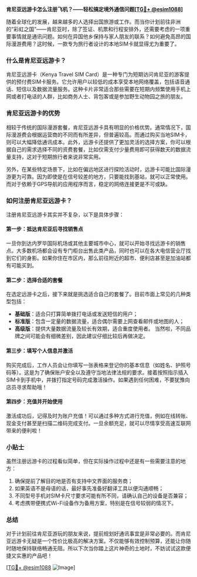 **肯尼亚远游卡怎么注册飞机？——轻松搞定境外通信问题[[TG💪+ @esim1088](https://t.me/s/esim1088)]**

随着全球化的发展，越来越多的人选择出国旅游或工作。而当你计划前往非洲的“彩虹之国”——肯尼亚时，除了签证、机票和行程安排外，还需要考虑的一项重要事情就是通讯问题。如何在异国他乡保持与家人朋友的联系？如何避免高昂的国际漫游费用？这时候，一款专为旅行者设计的本地SIM卡就显得尤为重要了。

### 什么是肯尼亚远游卡？

肯尼亚远游卡（Kenya Travel SIM Card）是一种专门为短期访问肯尼亚的游客提供的预付费SIM卡服务。它允许用户以较低的成本享受本地网络覆盖，包括语音通话、短信以及数据流量服务。这种卡片非常适合那些需要在短期内频繁使用手机上网或者打电话的人群，比如商务人士、背包客或是参加野生动物园之旅的朋友。

### 肯尼亚远游卡的优势

相较于传统的国际漫游套餐，肯尼亚远游卡具有明显的价格优势。通常情况下，国际漫游费会根据运营商的不同而有所差异，但普遍较高。而通过购买当地SIM卡，则可以大幅降低通讯成本。此外，远游卡还提供了更加灵活的选择方案，你可以根据自己的需求选择不同的资费套餐，比如仅需支付少量费用即可获得数天的数据流量支持，这对于短期旅行者来说非常实用。

另外，在某些特定场景下，比如在偏远地区进行探险活动时，远游卡可能比国际漫游更为可靠。因为即使是在信号较差的地方，只要能找到基站，就可以正常使用。而对于依赖于GPS导航的应用程序而言，稳定的网络连接更是不可或缺。

### 如何注册肯尼亚远游卡？

注册肯尼亚远游卡其实并不复杂，以下是具体步骤：

#### 第一步：抵达肯尼亚后寻找销售点
一旦你到达内罗毕国际机场或其他主要城市中心，就可以开始寻找远游卡的销售点。大多数机场都会设有专门柜台出售此类产品，同时也可以在各大电信营业厅找到它们的身影。如果你住在市区内，那么前往附近的超市、便利店甚至是加油站都有可能买到。

#### 第二步：选择合适的套餐
在选定远游卡之后，接下来就是挑选适合自己的套餐了。目前市面上常见的几种类型包括：
- **基础版**：适合只打算简单拨打电话或发送短信的用户；
- **标准版**：包含一定量的数据流量，适合偶尔需要上网查看邮件或地图的人；
- **高级版**：提供大量数据流量及较长有效期，适合重度使用者。
当然啦，不同品牌之间可能会有细微差别，因此建议仔细比较后再做决定。

#### 第三步：填写个人信息并激活
购买完成后，工作人员会让你填写一张表格来登记你的基本信息（如姓名、护照号码等）。这是为了确保账户安全以及遵守当地法律法规的要求。接着按照指示插入SIM卡到手机中，并拨打指定号码完成激活操作。如果遇到任何困难，不要犹豫向店员寻求帮助哦！

#### 第四步：充值并开始使用
激活成功后，记得及时为账户充值！可以通过多种方式进行充值，例如在线转账、现金支付甚至是扫描二维码完成支付。一旦余额充足，就可以尽情享受高速互联网带来的便利啦！

### 小贴士

虽然注册远游卡的过程看似简单，但在实际操作过程中还是有一些需要注意的地方：
1. 确保提前了解目的地是否有支持中文界面的服务商；
2. 如果英语不是母语的话，最好事先准备好翻译工具以便沟通顺畅；
3. 不同型号手机对SIM卡尺寸要求可能有所不同，请确认自己的设备是否兼容；
4. 考虑携带便携式Wi-Fi设备作为备用方案，特别是在信号较弱的情况下。

### 总结

对于计划前往肯尼亚游玩的朋友来说，提前规划好通讯事宜是非常必要的。而肯尼亚远游卡无疑是一个性价比极高的解决方案。不仅能够有效控制预算，还能让你随时随地保持联络畅通无阻。所以下次当你踏上这片神奇的土地时，不妨试试这款便捷又实惠的产品吧！

[[TG💪+ @esim1088](https://t.me/s/esim1088) ![Image](https://i.postimg.cc/4NQfJmqS/Snipaste-2025-05-13-00-14-12.png)]